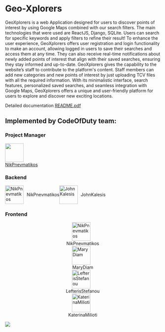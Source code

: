 # Geo-Xplorers

GeoXplorers is a web Application designed for users to discover points of
interest by using Google Maps combined with our search filters. The main
technologies that were used are ReactJS, Django, SQLite. Users can search for specific
keywords and apply filters to refine their result!
To enhance the user experience, GeoXplorers offers user registration and login
functionality to make an account, allowing logged in users to save their searches and
access them at any time. They can also receive real-time notifications about newly
added points of interest that align with their saved searches, ensuring they stay
informed and up-to-date.
GeoXplorers gives the capability to the website’s staff to contribute to the
platform's content. Staff members can add new categories and new points of interest
by just uploading TCV files with all the required information.
With its minimalistic interface, search features, personalized saved searches,
and seamless integration with Google Maps, GeoXplorers offers a unique and
user-friendly platform for users to explore and discover new exciting locations.

Detailed documentation [README.pdf](./README.pdf)

## Implemented by CodeOfDuty team:

### Project Manager
[<img src="https://github.com/NikPnevmatikos.png" width="60px;"/><br /><sub><a href="https://github.com/NikPnevmatikos">NikPnevmatikos</a></sub>](https://github.com/NikPnevmatikos)

### Backend
<div style="display: flex; flex-direction: row; align-items:center;">
  <a href="https://github.com/NikPnevmatikos">
    <img 
      style="margin-right: 10px;" 
      src="https://github.com/NikPnevmatikos.png" width="60px;"
      alt="NikPnevmatikos"
    />
  </a>
  <span>NikPnevmatikos</span>
  <a href="https://github.com/JohnKalesis1">
    <img 
      style="margin-right: 10px;" 
      src="https://github.com/JohnKalesis1.png" width="60px;"
      alt="JohnKalesis"
    />
  </a>
  <span>JohnKalesis</span>
</div>

### Frontend
<div style="display: flex; flex-direction: column; align-items:center;">
  <a href="https://github.com/NikPnevmatikos">
    <img 
      style="margin-right: 10px;" 
      src="https://github.com/NikPnevmatikos.png" width="60px;"
      alt="NikPnevmatikos"
    />
  </a>
  <span>NikPnevmatikos</span>
  <a href="https://github.com/MaryDiam">
    <img 
      style="margin-right: 10px;" 
      src="https://github.com/MaryDiam.png" width="60px;"
      alt="MaryDiam"
    />
  </a>
  <span>MaryDiam</span>
    <a href="https://github.com/lefstefanou">
    <img 
      style="margin-right: 10px;" 
      src="https://github.com/lefstefanou.png" width="60px;"
      alt="LefterisStefanou"
    />
  </a>
  <span>LefterisStefanou</span>
    <a href="https://github.com/katerinamilioti">
    <img 
      style="margin-right: 10px;" 
      src="https://github.com/katerinamilioti.png" width="60px;"
      alt="KaterinaMilioti"
    />
  </a>
  <span>KaterinaMilioti</span>
</div>


[![](https://contrib.rocks/image?repo=NikPnevmatikos/Geo-Xplorers)](https://github.com/NikPnevmatikos/webapp/graphs/Geo-Xplorers)
